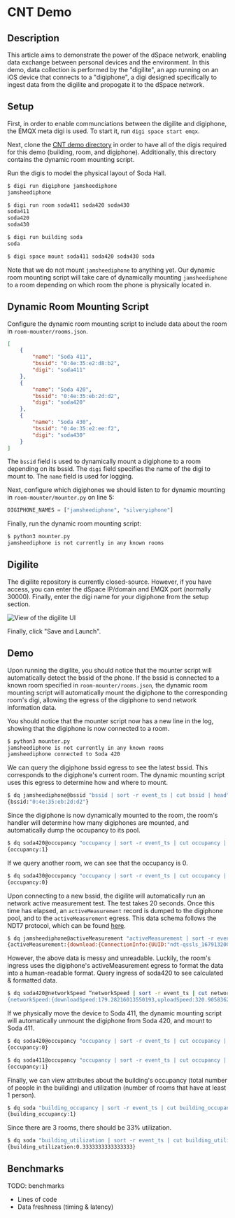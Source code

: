 # CNT Demo
## Description
This article aims to demonstrate the power of the dSpace network, enabling data exchange between personal devices and the environment. In this demo, data collection is performed by the "digilite", an app running on an iOS device that connects to a "digiphone", a digi designed specifically to ingest data from the digilite and propogate it to the dSpace network.

## Setup
First, in order to enable communciations between the digilite and digiphone, the EMQX meta digi is used. To start it, run `digi space start emqx`.

Next, clone the [CNT demo directory](https://github.com/digi-project/demo/tree/cnt/cnt) in order to have all of the digis required for this demo (building, room, and digiphone). Additionally, this directory contains the dynamic room mounting script.

Run the digis to model the physical layout of Soda Hall.

```bash
$ digi run digiphone jamsheediphone
jamsheediphone

$ digi run room soda411 soda420 soda430
soda411
soda420
soda430

$ digi run building soda
soda

$ digi space mount soda411 soda420 soda430 soda
```

Note that we do not mount `jamsheediphone` to anything yet. Our dynamic room mounting script will take care of dynamically mounting `jamsheediphone` to a room depending on which room the phone is physically located in.

## Dynamic Room Mounting Script
Configure the dynamic room mounting script to include data about the room in `room-mounter/rooms.json`.

```json
[
	{
		"name": "Soda 411",
		"bssid": "0:4e:35:e2:d8:b2",
		"digi": "soda411"
	},
	{
		"name": "Soda 420",
		"bssid": "0:4e:35:eb:2d:d2",
		"digi": "soda420"
	},
	{
		"name": "Soda 430",
		"bssid": "0:4e:35:e2:ee:f2",
		"digi": "soda430"
	}
]
```

The `bssid` field is used to dynamically mount a digiphone to a room depending on its bssid. The `digi` field specifies the name of the digi to mount to. The `name` field is used for logging.

Next, configure which digiphones we should listen to for dynamic mounting in `room-mounter/mounter.py` on line 5:

```python
DIGIPHONE_NAMES = ["jamsheediphone", "silveryiphone"]
```

Finally, run the dynamic room mounting script:

```bash
$ python3 mounter.py
jamsheediphone is not currently in any known rooms
```

## Digilite
The digilite repository is currently closed-source. However, if you have access, you can enter the dSpace IP/domain and EMQX port (normally 30000). Finally, enter the digi name for your digiphone from the setup section.

![View of the digilite UI](https://i.imgur.com/xBVHTQQ.jpg)

Finally, click "Save and Launch".

## Demo
Upon running the digilite, you should notice that the mounter script will automatically detect the bssid of the phone. If the bssid is connected to a known room specified in `room-mounter/rooms.json`, the dynamic room mounting script will automatically mount the digiphone to the corresponding room's digi, allowing the egress of the digiphone to send network information data.

You should notice that the mounter script now has a new line in the log, showing that the digiphone is now connected to a room.

```bash
$ python3 mounter.py
jamsheediphone is not currently in any known rooms
jamsheediphone connected to Soda 420
```

We can query the digiphone bssid egress to see the latest bssid. This corresponds to the digiphone's current room. The dynamic mounting script uses this egress to determine how and where to mount.

```bash
$ dq jamsheediphone@bssid "bssid | sort -r event_ts | cut bssid | head"
{bssid:"0:4e:35:eb:2d:d2"}
```

Since the digiphone is now dynamically mounted to the room, the room's handler will determine how many digiphones are mounted, and automatically dump the occupancy to its pool.

```bash
$ dq soda420@occupancy "occupancy | sort -r event_ts | cut occupancy | head"
{occupancy:1}
```

If we query another room, we can see that the occupancy is 0.

```bash
$ dq soda430@occupancy "occupancy | sort -r event_ts | cut occupancy | head"
{occupancy:0}
```

Upon connecting to a new bssid, the digilite will automatically run an network active measurement test. The test takes 20 seconds. Once this time has elapsed, an `activeMeasurement` record is dumped to the digiphone pool, and to the `activeMeasurement` egress. This data schema follows the NDT7 protocol, which can be found [here](https://github.com/m-lab/ndt-server/blob/main/spec/ndt7-protocol.md).

```bash
$ dq jamsheediphone@activeMeasurement "activeMeasurement | sort -r event_ts | cut activeMeasurement | head"
{activeMeasurement:{download:{ConnectionInfo:{UUID:"ndt-qssls_1679132002_000000000017EBCF",Server:"[2001:438:fffd:2d::152]:443",Client:"[2607:f140:400:a010:8c5b:ad01:4557:a806]:64172"},TCPInfo:{BytesRetrans:35910,PacingRate:25712323,RcvSsThresh:64096,BytesAcked:224119351,DataSegsIn:44,SndWnd:2042240,RcvOooPack:0,RcvMSS:1184,Backoff:0,RcvRTT:0,TotalRetrans:27,Options:7,RcvSpace:14400,Probes:0,RTTVar:2107,CAState:0,AdvMSS:1428,LastDataRecv:160,BytesSent:224607461,RTO:224000,LastDataSent:4,SndSsThresh:242,Retrans:0,ReordSeen:0,Unacked:340,MaxPacingRate:-1,DeliveredCE:0,State:1,DataSegsOut:168882,SndBufLimited:0,ATO:40000,DSackDups:0,Fackets:0,Sacked:0,SegsOut:168885,MinRTT:4593,Reordering:3,LastAckSent:0,SegsIn:13345,RWndLimited:4000,PMTU:1500,NotsentBytes:2191840,ElapsedTime:10000743,RTT:22819,BytesReceived:3674,BusyTime:10020000,SndMSS:1330,Lost:0,DeliveryRate:19147286,LastAckRecv:4,WScale:118,SndCwnd:342,Retransmits:0,Delivered:168516,AppLimited:0},BBRInfo:{ElapsedTime:10000743,PacingGain:256,BW:25972043,MinRTT:4593,CwndGain:512}},upload:{ConnectionInfo:{UUID:"ndt-qssls_1679132002_00000000001910D3",Server:"[2001:438:fffd:2d::152]:443",Client:"[2607:f140:400:a010:8c5b:ad01:4557:a806]:64173"},BBRInfo:{ElapsedTime:9470736,PacingGain:739,BW:266440,MinRTT:4991,CwndGain:739},TCPInfo:{BytesRetrans:13654,PacingRate:7289822,RcvSsThresh:3144064,BytesAcked:59554,DataSegsIn:286007,SndWnd:131072,RcvOooPack:1,RcvMSS:1330,Backoff:0,RcvRTT:77474,TotalRetrans:21,Options:7,RcvSpace:3647092,Probes:0,RTTVar:4391,CAState:0,AdvMSS:1428,LastDataRecv:0,BytesSent:73208,RTO:280000,LastDataSent:212,SndSsThresh:2147483647,Retrans:0,ReordSeen:0,Unacked:0,MaxPacingRate:-1,DeliveredCE:0,State:1,DataSegsOut:115,SndBufLimited:0,ATO:40000,DSackDups:3,Fackets:0,Sacked:0,SegsOut:116938,MinRTT:4991,Reordering:3,LastAckSent:0,SegsIn:286145,RWndLimited:0,PMTU:1500,NotsentBytes:0,ElapsedTime:9470736,RTT:76064,BytesReceived:379901807,BusyTime:4932000,SndMSS:1330,Lost:0,DeliveryRate:766239,LastAckRecv:132,WScale:118,SndCwnd:18,Retransmits:0,Delivered:92,AppLimited:1}},deviceInfo:{os:"16.3.1",model:"iPhone14,3"},ssid:"eduroam",bssid:"0:4e:35:eb:2d:d2"}}
```

However, the above data is messy and unreadable. Luckily, the room's ingress uses the digiphone's activeMeasurement egress to format the data into a human-readable format. Query ingress of soda420 to see calculated & formatted data.

```bash
$ dq soda420@networkSpeed “networkSpeed | sort -r event_ts | cut networkSpeed | head"
{networkSpeed:{downloadSpeed:179.28216013550193,uploadSpeed:320.9058362517971,ping:4.991}}
```

If we physically move the device to Soda 411, the dynamic mounting script will automatically unmount the digiphone from Soda 420, and mount to Soda 411.

```bash
$ dq soda420@occupancy "occupancy | sort -r event_ts | cut occupancy | head"
{occupancy:0}
```

```bash
$ dq soda411@occupancy "occupancy | sort -r event_ts | cut occupancy | head"
{occupancy:1}
```

Finally, we can view attributes about the building's occupancy (total number of people in the building) and utilization (number of rooms that have at least 1 person).

```bash
$ dq soda "building_occupancy | sort -r event_ts | cut building_occupancy | head"
{building_occupancy:1}
```

Since there are 3 rooms, there should be 33% utilization.

```bash
$ dq soda "building_utilization | sort -r event_ts | cut building_utilization | head"
{building_utilization:0.3333333333333333}
```

## Benchmarks
TODO: benchmarks

- Lines of code
- Data freshness (timing & latency)